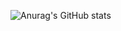 ![Anurag's GitHub stats](https://github-readme-stats.vercel.app/api?username=vvvbbbcz&show_icons=true&theme=radical)
